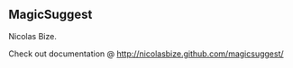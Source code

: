 MagicSuggest
--------------------------
Nicolas Bize.

Check out documentation @ http://nicolasbize.github.com/magicsuggest/
